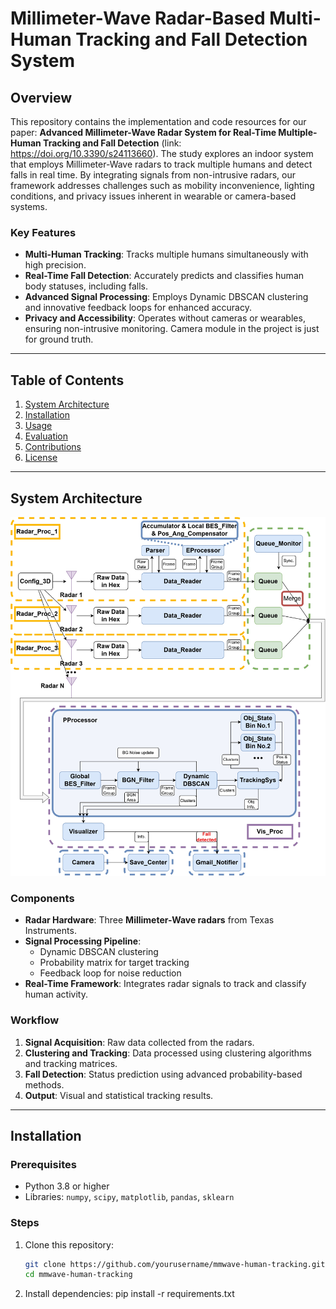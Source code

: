# Millimeter-Wave Radar-Based Multi-Human Tracking and Fall Detection System

## Overview
This repository contains the implementation and code resources for our paper: **Advanced Millimeter-Wave Radar System for Real-Time Multiple-Human Tracking and Fall Detection** (link: https://doi.org/10.3390/s24113660). The study explores an indoor system that employs Millimeter-Wave radars to track multiple humans and detect falls in real time. By integrating signals from non-intrusive radars, our framework addresses challenges such as mobility inconvenience, lighting conditions, and privacy issues inherent in wearable or camera-based systems.

### Key Features
- **Multi-Human Tracking**: Tracks multiple humans simultaneously with high precision.
- **Real-Time Fall Detection**: Accurately predicts and classifies human body statuses, including falls.
- **Advanced Signal Processing**: Employs Dynamic DBSCAN clustering and innovative feedback loops for enhanced accuracy.
- **Privacy and Accessibility**: Operates without cameras or wearables, ensuring non-intrusive monitoring. Camera module in the project is just for ground truth.

---

## Table of Contents
1. [System Architecture](#system-architecture)
2. [Installation](#installation)
3. [Usage](#usage)
4. [Evaluation](#evaluation)
5. [Contributions](#contributions)
6. [License](#license)

---

## System Architecture
![System Flowchart Diagram](Sys_flowchart.jpg)


### Components
- **Radar Hardware**: Three **Millimeter-Wave radars** from Texas Instruments.
- **Signal Processing Pipeline**:
  - Dynamic DBSCAN clustering
  - Probability matrix for target tracking
  - Feedback loop for noise reduction
- **Real-Time Framework**: Integrates radar signals to track and classify human activity.

### Workflow
1. **Signal Acquisition**: Raw data collected from the radars.
2. **Clustering and Tracking**: Data processed using clustering algorithms and tracking matrices.
3. **Fall Detection**: Status prediction using advanced probability-based methods.
4. **Output**: Visual and statistical tracking results.

---

## Installation
### Prerequisites
- Python 3.8 or higher
- Libraries: `numpy`, `scipy`, `matplotlib`, `pandas`, `sklearn`

### Steps
1. Clone this repository:
   ```bash
   git clone https://github.com/yourusername/mmwave-human-tracking.git
   cd mmwave-human-tracking

2. Install dependencies:
   pip install -r requirements.txt
